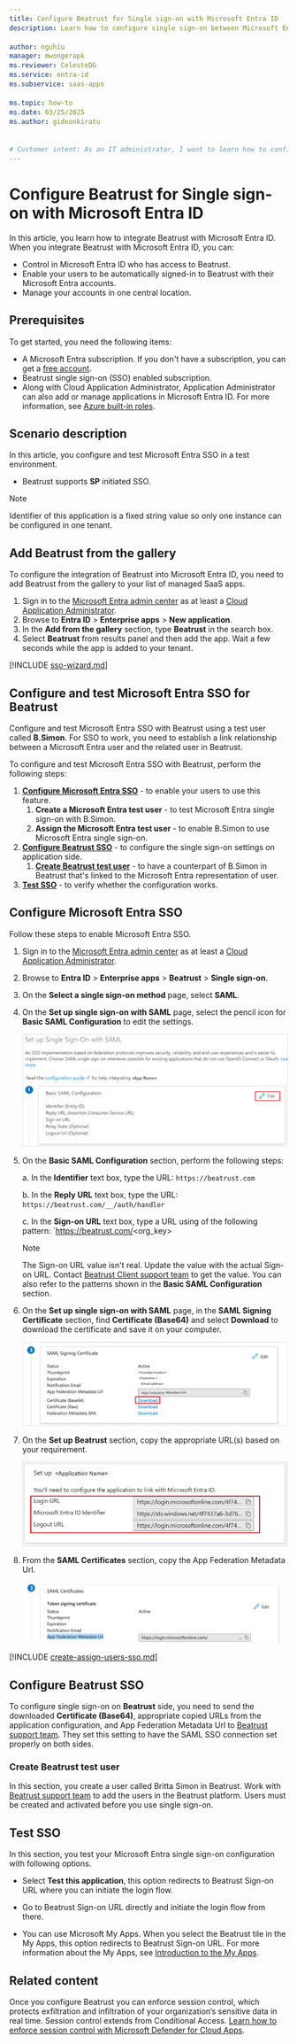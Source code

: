 ```yaml
---
title: Configure Beatrust for Single sign-on with Microsoft Entra ID
description: Learn how to configure single sign-on between Microsoft Entra ID and Beatrust.

author: nguhiu
manager: mwongerapk
ms.reviewer: CelesteDG
ms.service: entra-id
ms.subservice: saas-apps

ms.topic: how-to
ms.date: 03/25/2025
ms.author: gideonkiratu


# Customer intent: As an IT administrator, I want to learn how to configure single sign-on between Microsoft Entra ID and Beatrust so that I can control who has access to Beatrust, enable automatic sign-in with Microsoft Entra accounts, and manage my accounts in one central location.
---
```


# Configure Beatrust for Single sign-on with Microsoft Entra ID

In this article,  you learn how to integrate Beatrust with Microsoft Entra ID. When you integrate Beatrust with Microsoft Entra ID, you can:

* Control in Microsoft Entra ID who has access to Beatrust.
* Enable your users to be automatically signed-in to Beatrust with their Microsoft Entra accounts.
* Manage your accounts in one central location.

## Prerequisites

To get started, you need the following items:

* A Microsoft Entra subscription. If you don't have a subscription, you can get a [free account](https://azure.microsoft.com/free/).
* Beatrust single sign-on (SSO) enabled subscription.
* Along with Cloud Application Administrator, Application Administrator can also add or manage applications in Microsoft Entra ID.
For more information, see [Azure built-in roles](~/identity/role-based-access-control/permissions-reference.md).

## Scenario description

In this article,  you configure and test Microsoft Entra SSO in a test environment.

* Beatrust supports **SP** initiated SSO.

> [!NOTE]
> Identifier of this application is a fixed string value so only one instance can be configured in one tenant.

## Add Beatrust from the gallery

To configure the integration of Beatrust into Microsoft Entra ID, you need to add Beatrust from the gallery to your list of managed SaaS apps.

1. Sign in to the [Microsoft Entra admin center](https://entra.microsoft.com) as at least a [Cloud Application Administrator](~/identity/role-based-access-control/permissions-reference.md#cloud-application-administrator).
1. Browse to **Entra ID** > **Enterprise apps** > **New application**.
1. In the **Add from the gallery** section, type **Beatrust** in the search box.
1. Select **Beatrust** from results panel and then add the app. Wait a few seconds while the app is added to your tenant.

 [!INCLUDE [sso-wizard.md](~/identity/saas-apps/includes/sso-wizard.md)]

<a name='configure-and-test-azure-ad-sso-for-beatrust'></a>

## Configure and test Microsoft Entra SSO for Beatrust

Configure and test Microsoft Entra SSO with Beatrust using a test user called **B.Simon**. For SSO to work, you need to establish a link relationship between a Microsoft Entra user and the related user in Beatrust.

To configure and test Microsoft Entra SSO with Beatrust, perform the following steps:

1. **[Configure Microsoft Entra SSO](#configure-azure-ad-sso)** - to enable your users to use this feature.
    1. **Create a Microsoft Entra test user** - to test Microsoft Entra single sign-on with B.Simon.
    1. **Assign the Microsoft Entra test user** - to enable B.Simon to use Microsoft Entra single sign-on.
1. **[Configure Beatrust SSO](#configure-beatrust-sso)** - to configure the single sign-on settings on application side.
    1. **[Create Beatrust test user](#create-beatrust-test-user)** - to have a counterpart of B.Simon in Beatrust that's linked to the Microsoft Entra representation of user.
1. **[Test SSO](#test-sso)** - to verify whether the configuration works.

<a name='configure-azure-ad-sso'></a>

## Configure Microsoft Entra SSO

Follow these steps to enable Microsoft Entra SSO.

1. Sign in to the [Microsoft Entra admin center](https://entra.microsoft.com) as at least a [Cloud Application Administrator](~/identity/role-based-access-control/permissions-reference.md#cloud-application-administrator).
1. Browse to **Entra ID** > **Enterprise apps** > **Beatrust** > **Single sign-on**.
1. On the **Select a single sign-on method** page, select **SAML**.
1. On the **Set up single sign-on with SAML** page, select the pencil icon for **Basic SAML Configuration** to edit the settings.

   ![Edit Basic SAML Configuration](common/edit-urls.png)

1. On the **Basic SAML Configuration** section, perform the following steps:

    a. In the **Identifier** text box, type the URL:
    `https://beatrust.com`

    b. In the **Reply URL** text box, type the URL:
    `https://beatrust.com/__/auth/handler`

    c. In the **Sign-on URL** text box, type a URL using  of the following pattern:
    `https://beatrust.com/<org_key>

    > [!NOTE]
	> The Sign-on URL value isn't real. Update the value with the actual Sign-on URL. Contact [Beatrust Client support team](mailto:support@beatrust.com) to get the value. You can also refer to the patterns shown in the **Basic SAML Configuration** section.

1. On the **Set up single sign-on with SAML** page, in the **SAML Signing Certificate** section,  find **Certificate (Base64)** and select **Download** to download the certificate and save it on your computer.

	![The Certificate download link](common/certificatebase64.png)

1. On the **Set up Beatrust** section, copy the appropriate URL(s) based on your requirement.

	![Copy configuration URLs](common/copy-configuration-urls.png)

1. From the **SAML Certificates** section, copy the App Federation Metadata Url.

    ![Copy App Federation Metadata URL](common/app-federation-metadata-url.png)

<a name='create-an-azure-ad-test-user'></a>

[!INCLUDE [create-assign-users-sso.md](~/identity/saas-apps/includes/create-assign-users-sso.md)]

## Configure Beatrust SSO

To configure single sign-on on **Beatrust** side, you need to send the downloaded **Certificate (Base64)**, appropriate copied URLs from the application configuration, and App Federation Metadata Url to [Beatrust support team](mailto:support@beatrust.com). They set this setting to have the SAML SSO connection set properly on both sides.

### Create Beatrust test user

In this section, you create a user called Britta Simon in Beatrust. Work with [Beatrust support team](mailto:support@beatrust.com) to add the users in the Beatrust platform. Users must be created and activated before you use single sign-on.

## Test SSO 

In this section, you test your Microsoft Entra single sign-on configuration with following options. 

* Select **Test this application**, this option redirects to Beatrust Sign-on URL where you can initiate the login flow. 

* Go to Beatrust Sign-on URL directly and initiate the login flow from there.

* You can use Microsoft My Apps. When you select the Beatrust tile in the My Apps, this option redirects to Beatrust Sign-on URL. For more information about the My Apps, see [Introduction to the My Apps](https://support.microsoft.com/account-billing/sign-in-and-start-apps-from-the-my-apps-portal-2f3b1bae-0e5a-4a86-a33e-876fbd2a4510).

## Related content

Once you configure Beatrust you can enforce session control, which protects exfiltration and infiltration of your organization’s sensitive data in real time. Session control extends from Conditional Access. [Learn how to enforce session control with Microsoft Defender for Cloud Apps](/cloud-app-security/proxy-deployment-any-app).
